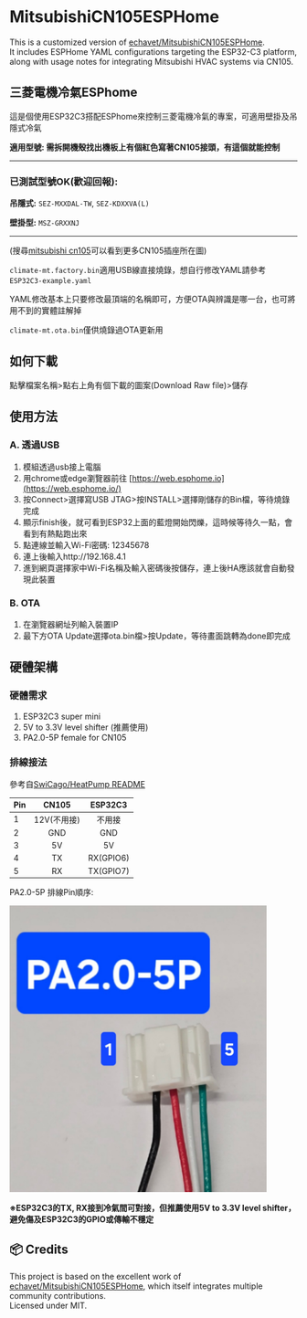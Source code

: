 # MitsubishiCN105ESPHome

This is a customized version of [echavet/MitsubishiCN105ESPHome](https://github.com/echavet/MitsubishiCN105ESPHome).  
It includes ESPHome YAML configurations targeting the ESP32-C3 platform, along with usage notes for integrating Mitsubishi HVAC systems via CN105.

## 三菱電機冷氣ESPhome

這是個使用ESP32C3搭配ESPhome來控制三菱電機冷氣的專案，可適用壁掛及吊隱式冷氣

**適用型號: 需拆開機殼找出機板上有個紅色寫著CN105接頭，有這個就能控制** 

- - -

### 已測試型號OK(歡迎回報):

**吊隱式:** `SEZ-MXXDAL-TW`,  `SEZ-KDXXVA(L)`

**壁掛型:** `MSZ-GRXXNJ`

- - -

(搜尋[mitsubishi cn105](https://www.google.com/search?sca_esv=5b070172e01c51df&sxsrf=AE3TifNxQjLFcJ7dliwfM1pfAhlKMd25Ig:1752415035350&q=mitsubishi+cn105&udm=2&fbs=AIIjpHybaGNnaZw_4TckIDK59Rtx4FbWz8M1G9nQGNKSn1ac4RwxWEIVsDCHTtcX7EMisKPo2x-K2YXHUvoNp-hb6MFkGu7L2620ab6wOvo0TrapbKMy6BQ9l9X11pf1caiFRuttLPEFGW0_zf8EDjZOd7O4Z9HxiH3J782Mw7yZTOfQl9wIoHJgELWDXXeB0rUi_pSHkuYE&sa=X&ved=2ahUKEwillrnd_rmOAxWbaPUHHRdGJeEQtKgLKAJ6BAgVEAE&biw=1792&bih=856&dpr=2.14)可以看到更多CN105插座所在圖)

`climate-mt.factory.bin`適用USB線直接燒錄，想自行修改YAML請參考`ESP32C3-example.yaml`

YAML修改基本上只要修改最頂端的名稱即可，方便OTA與辨識是哪一台，也可將用不到的實體註解掉

`climate-mt.ota.bin`僅供燒錄過OTA更新用

## 如何下載

點擊檔案名稱>點右上角有個下載的圖案(Download Raw file)>儲存

## 使用方法

### A. 透過USB

1. 模組透過usb接上電腦
2. 用chrome或edge瀏覽器前往 [https://web.esphome.io](https://web.esphome.io/)
3. 按Connect>選擇寫USB JTAG>按INSTALL>選擇剛儲存的Bin檔，等待燒錄完成
4. 顯示finish後，就可看到ESP32上面的藍燈開始閃爍，這時候等待久一點，會看到有熱點跑出來
5. 點連線並輸入Wi-Fi密碼: 12345678
6. 連上後輸入http://192.168.4.1
7. 進到網頁選擇家中Wi-Fi名稱及輸入密碼後按儲存，連上後HA應該就會自動發現此裝置

### B. OTA

1. 在瀏覽器網址列輸入裝置IP
2. 最下方OTA Update選擇ota.bin檔>按Update，等待畫面跳轉為done即完成

## 硬體架構

### 硬體需求

1. ESP32C3 super mini
2. 5V to 3.3V level shifter (推薦使用)
3. PA2.0-5P female for CN105

### 排線接法

參考自[SwiCago/HeatPump README](https://github.com/SwiCago/HeatPump/blob/master/README.md#demo-circuit)

| Pin | CN105 | ESP32C3
|-------|:-----:|:-----:|
| 1 | 12V(不用接) | 不用接 |
| 2 | GND | GND |
| 3 | 5V | 5V |
| 4 | TX | RX(GPIO6) |
| 5 | RX | TX(GPIO7) |

PA2.0-5P 排線Pin順序:

<img src="images/pa-5p_cable.jpg" width=450/>

**※ESP32C3的TX, RX接到冷氣間可對接，但推薦使用5V to 3.3V level shifter，避免傷及ESP32C3的GPIO或傳輸不穩定**

## 📦 Credits
This project is based on the excellent work of [echavet/MitsubishiCN105ESPHome](https://github.com/echavet/MitsubishiCN105ESPHome), which itself integrates multiple community contributions.  
Licensed under MIT.
